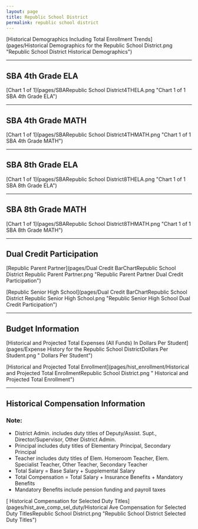```yaml
---
layout: page
title: Republic School District
permalink: republic school district
---
```



[Historical Demographics Including Total Enrollment Trends](pages/Historical Demographics for the Republic School District.png "Republic School District Historical Demographics")

___

## SBA 4th Grade ELA

[Chart 1 of 1](pages/SBARepublic School District4THELA.png "Chart 1 of 1 SBA 4th Grade ELA")


___

## SBA 4th Grade MATH

[Chart 1 of 1](pages/SBARepublic School District4THMATH.png "Chart 1 of 1 SBA 4th Grade MATH")


___

## SBA 8th Grade ELA

[Chart 1 of 1](pages/SBARepublic School District8THELA.png "Chart 1 of 1 SBA 8th Grade ELA")


___

## SBA 8th Grade MATH

[Chart 1 of 1](pages/SBARepublic School District8THMATH.png "Chart 1 of 1 SBA 8th Grade MATH")


___

## Dual Credit Participation

[Republic Parent Partner](pages/Dual Credit BarChartRepublic School District Republic Parent Partner.png "Republic Parent Partner Dual Credit Participation")

[Republic Senior High School](pages/Dual Credit BarChartRepublic School District Republic Senior High School.png "Republic Senior High School Dual Credit Participation")


___

## Budget Information

[Historical and Projected Total Expenses (All Funds) In Dollars Per Student](pages/Expense History for the Republic School DistrictDollars Per Student.png " Dollars Per Student")

[Historical and Projected Total Enrollment](pages/hist_enrollment/Historical and Projected Total EnrollmentRepublic School District.png " Historical and Projected Total Enrollment")


___

## Historical Compensation Information
### Note:
- District Admin. includes duty titles of Deputy/Assist. Supt., Director/Supervisor, Other District Admin.
- Principal includes duty titles of Elementary Principal, Secondary Principal
- Teacher includes duty titles of Elem. Homeroom Teacher, Elem. Specialist Teacher, Other Teacher, Secondary Teacher
- Total Salary = Base Salary + Supplemental Salary
- Total Compensation = Total Salary + Insurance Benefits + Mandatory Benefits
- Mandatory Benefits include pension funding and payroll taxes

[ Historical Compensation for Selected Duty Titles](pages/hist_ave_comp_sel_duty/Historical Ave Compensation for Selected Duty TitlesRepublic School District.png "Republic School District Selected Duty Titles")

